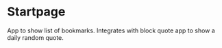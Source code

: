 # Startpage

App to show list of bookmarks. Integrates with block quote app to show a daily random quote.
